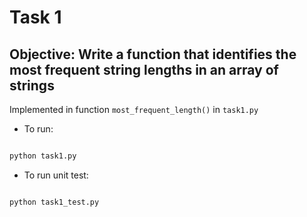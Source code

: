 # Task 1

## **Objective**: Write a function that identifies the most frequent string lengths in an array of strings

Implemented in function `most_frequent_length()` in `task1.py`

- To run:

```python

python task1.py 
```

- To run unit test:

```python

python task1_test.py
```
